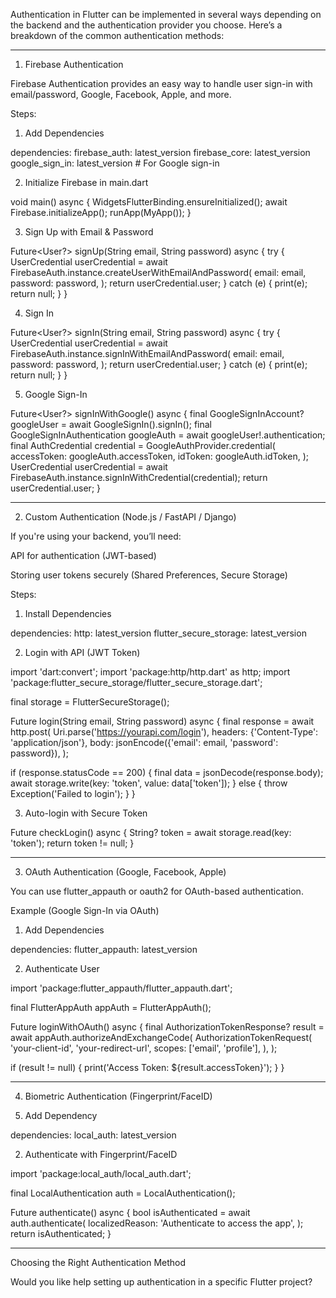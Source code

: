 Authentication in Flutter can be implemented in several ways depending on the backend and the authentication provider you choose. Here’s a breakdown of the common authentication methods:


---

1. Firebase Authentication

Firebase Authentication provides an easy way to handle user sign-in with email/password, Google, Facebook, Apple, and more.

Steps:

1. Add Dependencies

dependencies:
  firebase_auth: latest_version
  firebase_core: latest_version
  google_sign_in: latest_version # For Google sign-in


2. Initialize Firebase in main.dart

void main() async {
  WidgetsFlutterBinding.ensureInitialized();
  await Firebase.initializeApp();
  runApp(MyApp());
}


3. Sign Up with Email & Password

Future<User?> signUp(String email, String password) async {
  try {
    UserCredential userCredential = await FirebaseAuth.instance.createUserWithEmailAndPassword(
      email: email,
      password: password,
    );
    return userCredential.user;
  } catch (e) {
    print(e);
    return null;
  }
}


4. Sign In

Future<User?> signIn(String email, String password) async {
  try {
    UserCredential userCredential = await FirebaseAuth.instance.signInWithEmailAndPassword(
      email: email,
      password: password,
    );
    return userCredential.user;
  } catch (e) {
    print(e);
    return null;
  }
}


5. Google Sign-In

Future<User?> signInWithGoogle() async {
  final GoogleSignInAccount? googleUser = await GoogleSignIn().signIn();
  final GoogleSignInAuthentication googleAuth = await googleUser!.authentication;
  final AuthCredential credential = GoogleAuthProvider.credential(
    accessToken: googleAuth.accessToken,
    idToken: googleAuth.idToken,
  );
  UserCredential userCredential = await FirebaseAuth.instance.signInWithCredential(credential);
  return userCredential.user;
}




---

2. Custom Authentication (Node.js / FastAPI / Django)

If you're using your backend, you’ll need:

API for authentication (JWT-based)

Storing user tokens securely (Shared Preferences, Secure Storage)


Steps:

1. Install Dependencies

dependencies:
  http: latest_version
  flutter_secure_storage: latest_version


2. Login with API (JWT Token)

import 'dart:convert';
import 'package:http/http.dart' as http;
import 'package:flutter_secure_storage/flutter_secure_storage.dart';

final storage = FlutterSecureStorage();

Future<void> login(String email, String password) async {
  final response = await http.post(
    Uri.parse('https://yourapi.com/login'),
    headers: {'Content-Type': 'application/json'},
    body: jsonEncode({'email': email, 'password': password}),
  );

  if (response.statusCode == 200) {
    final data = jsonDecode(response.body);
    await storage.write(key: 'token', value: data['token']);
  } else {
    throw Exception('Failed to login');
  }
}


3. Auto-login with Secure Token

Future<bool> checkLogin() async {
  String? token = await storage.read(key: 'token');
  return token != null;
}




---

3. OAuth Authentication (Google, Facebook, Apple)

You can use flutter_appauth or oauth2 for OAuth-based authentication.

Example (Google Sign-In via OAuth)

1. Add Dependencies

dependencies:
  flutter_appauth: latest_version


2. Authenticate User

import 'package:flutter_appauth/flutter_appauth.dart';

final FlutterAppAuth appAuth = FlutterAppAuth();

Future<void> loginWithOAuth() async {
  final AuthorizationTokenResponse? result = await appAuth.authorizeAndExchangeCode(
    AuthorizationTokenRequest(
      'your-client-id',
      'your-redirect-url',
      scopes: ['email', 'profile'],
    ),
  );

  if (result != null) {
    print('Access Token: ${result.accessToken}');
  }
}




---

4. Biometric Authentication (Fingerprint/FaceID)

1. Add Dependency

dependencies:
  local_auth: latest_version


2. Authenticate with Fingerprint/FaceID

import 'package:local_auth/local_auth.dart';

final LocalAuthentication auth = LocalAuthentication();

Future<bool> authenticate() async {
  bool isAuthenticated = await auth.authenticate(
    localizedReason: 'Authenticate to access the app',
  );
  return isAuthenticated;
}




---

Choosing the Right Authentication Method

Would you like help setting up authentication in a specific Flutter project?

